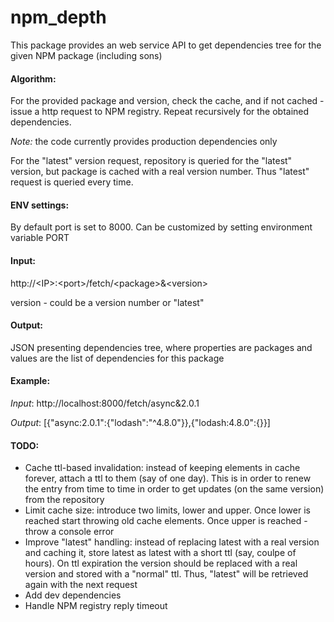 # npm_depth

This package provides an web service API to get dependencies tree for the given NPM package (including sons)

#### Algorithm:
For the provided package and version, check the cache, and if not cached - issue a http request to NPM registry. Repeat recursively for the obtained dependencies.

*Note:* the code currently provides production dependencies only

For the "latest" version request, repository is queried for the "latest" version, but package is cached with a real version number. Thus "latest" request is queried every time. 

#### ENV settings:
By default port is set to 8000. Can be customized by setting environment variable PORT

#### Input:
http://\<IP\>:\<port\>/fetch/\<package\>&\<version\>

version - could be a version number or "latest"

#### Output:
JSON presenting dependencies tree, where properties are packages and values are the list of dependencies for this package

#### Example:
*Input*: http://localhost:8000/fetch/async&2.0.1

*Output*: [{"async:2.0.1":{"lodash":"^4.8.0"}},{"lodash:4.8.0":{}}]

#### TODO:
- Cache ttl-based invalidation: instead of keeping elements in cache forever, attach a ttl to them (say of one day). This is in order to renew the entry from time to time in order to get updates (on the same version) from the repository
- Limit cache size: introduce two limits, lower and upper. Once lower is reached start throwing old cache elements. Once upper is reached - throw a console error
- Improve "latest" handling: instead of replacing latest with a real version and caching it, store latest as latest with a short ttl (say, coulpe of hours). On ttl expiration the version should be replaced with a real version and stored with a "normal" ttl. Thus, "latest" will be retrieved again with the next request
- Add dev dependencies
- Handle NPM registry reply timeout
